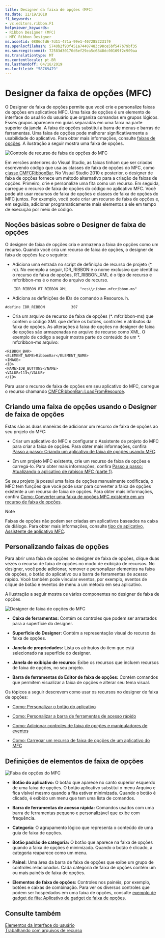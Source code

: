 ```yaml
---
title: Designer da faixa de opções (MFC)
ms.date: 11/19/2018
f1_keywords:
- vc.editors.ribbon.F1
helpviewer_keywords:
- Ribbon Designer (MFC)
- MFC Ribbon Designer
ms.assetid: 0806dfd6-7d11-471a-99e1-4072852231f9
ms.openlocfilehash: 5740b2f93f451a74407483c98ce5bf547b79bf35
ms.sourcegitcommit: 72583d30170d6ef29ea5c6848dc00169f2c909aa
ms.translationtype: MT
ms.contentlocale: pt-BR
ms.lasthandoff: 04/18/2019
ms.locfileid: "58769479"
---
```

# <a name="ribbon-designer-mfc"></a>Designer da faixa de opções (MFC)

O Designer de faixa de opções permite que você crie e personalize faixas de opções em aplicativos MFC. Uma faixa de opções é um elemento de interface do usuário do usuário que organiza comandos em grupos lógicos. Esses grupos aparecem em guias separadas em uma faixa na parte superior da janela. A faixa de opções substitui a barra de menus e barras de ferramentas. Uma faixa de opções pode melhorar significativamente a usabilidade do aplicativo. Para obter mais informações, consulte [faixas de opções](/windows/desktop/uxguide/cmd-ribbons). A ilustração a seguir mostra uma faixa de opções.

![Controle de recurso de faixa de opções do MFC](../mfc/media/ribbon_no_callouts.png "controle de recurso de faixa de opções do MFC")

Em versões anteriores do Visual Studio, as faixas tinham que ser criadas escrevendo código que usa as classes de faixa de opções do MFC, como [classe CMFCRibbonBar](../mfc/reference/cmfcribbonbar-class.md). No Visual Studio 2010 e posterior, o designer de faixa de opções fornece um método alternativo para a criação de faixas de opções. Primeiro, crie e personalize uma fita como um recurso. Em seguida, carregue o recurso de faixa de opções do código no aplicativo MFC. Você pode até usar recursos de faixa de opções e classes de faixa de opções do MFC juntos. Por exemplo, você pode criar um recurso de faixa de opções e, em seguida, adicionar programaticamente mais elementos a ele em tempo de execução por meio de código.

## <a name="understanding-the-ribbon-designer"></a>Noções básicas sobre o Designer de faixa de opções

O designer de faixa de opções cria e armazena a faixa de opções como um recurso. Quando você cria um recurso de faixa de opções, o designer de faixa de opções faz o seguinte:

- Adiciona uma entrada no script de definição de recurso de projeto (*. rc). No exemplo a seguir, IDR_RIBBON é o nome exclusivo que identifica o recurso de faixa de opções, RT_RIBBON_XML é o tipo de recurso e mfcribbon-ms é o nome do arquivo de recurso.

```
    IDR_RIBBON RT_RIBBON_XML      "res\\ribbon.mfcribbon-ms"
```

- Adiciona as definições de IDs de comando a Resource. h.

```
#define IDR_RIBBON            307
```

- Cria um arquivo de recurso de faixa de opções (*. mfcribbon-ms) que contém o código XML que define os botões, controles e atributos da faixa de opções. As alterações à faixa de opções no designer de faixa de opções são armazenadas no arquivo de recurso como XML. O exemplo de código a seguir mostra parte do conteúdo de um \*. mfcribbon-ms arquivo:

```
<RIBBON_BAR>
<ELEMENT_NAME>RibbonBar</ELEMENT_NAME>
<IMAGE>
<ID>
<NAME>IDB_BUTTONS</NAME>
<VALUE>113</VALUE>
</ID>
```

Para usar o recurso de faixa de opções em seu aplicativo do MFC, carregue o recurso chamando [CMFCRibbonBar::LoadFromResource](../mfc/reference/cmfcribbonbar-class.md#loadfromresource).

## <a name="creating-a-ribbon-by-using-the-ribbon-designer"></a>Criando uma faixa de opções usando o Designer de faixa de opções

Estas são as duas maneiras de adicionar um recurso de faixa de opções ao seu projeto do MFC:

- Criar um aplicativo do MFC e configurar o Assistente de projeto do MFC para criar a faixa de opções. Para obter mais informações, confira [Passo a passo: Criando um aplicativo de faixa de opções usando MFC](../mfc/walkthrough-creating-a-ribbon-application-by-using-mfc.md).

- Em um projeto MFC existente, crie um recurso de faixa de opções e carregá-lo. Para obter mais informações, confira [Passo a passo: Atualizando o aplicativo de rabisco MFC (parte 1)](../mfc/walkthrough-updating-the-mfc-scribble-application-part-1.md).

Se seu projeto já possui uma faixa de opções manualmente codificada, o MFC tem funções que você pode usar para converter a faixa de opções existente a um recurso de faixa de opções. Para obter mais informações, confira [Como: Converter uma faixa de opções MFC existente em um recurso de faixa de opções](../mfc/how-to-convert-an-existing-mfc-ribbon-to-a-ribbon-resource.md).

> [!NOTE]
>  Faixas de opções não podem ser criadas em aplicativos baseados na caixa de diálogo. Para obter mais informações, consulte [tipo de aplicativo, Assistente de aplicativo MFC](../mfc/reference/application-type-mfc-application-wizard.md).

## <a name="customizing-ribbons"></a>Personalizando faixas de opções

Para abrir uma faixa de opções no designer de faixa de opções, clique duas vezes o recurso de faixa de opções no modo de exibição de recursos. No designer, você pode adicionar, remover e personalizar elementos na faixa de opções, o botão do aplicativo ou a barra de ferramentas de acesso rápido. Você também pode vincular eventos, por exemplo, eventos de clique de botão e eventos de menu a um método em seu aplicativo.

A ilustração a seguir mostra os vários componentes no designer de faixa de opções.

![Designer de faixa de opções do MFC](../mfc/media/ribbon_designer.png "Designer de faixa de opções do MFC")

- **Caixa de ferramentas:** Contém os controles que podem ser arrastados para a superfície do designer.

- **Superfície do Designer:** Contém a representação visual do recurso da faixa de opções.

- **Janela de propriedades:** Lista os atributos do item que está selecionado na superfície do designer.

- **Janela de exibição de recurso:** Exibe os recursos que incluem recursos de faixa de opções, no seu projeto.

- **Barra de ferramentas do Editor de faixa de opções:** Contém comandos que permitem visualizar a faixa de opções e alterar seu tema visual.

Os tópicos a seguir descrevem como usar os recursos no designer de faixa de opções:

- [Como: Personalizar o botão do aplicativo](../mfc/how-to-customize-the-application-button.md)

- [Como: Personalizar a barra de ferramentas de acesso rápido](../mfc/how-to-customize-the-quick-access-toolbar.md)

- [Como: Adicionar controles de faixa de opções e manipuladores de eventos](../mfc/how-to-add-ribbon-controls-and-event-handlers.md)

- [Como: Carregar um recurso de faixa de opções de um aplicativo do MFC](../mfc/how-to-load-a-ribbon-resource-from-an-mfc-application.md)

## <a name="definitions-of-ribbon-elements"></a>Definições de elementos de faixa de opções

![Faixa de opções do MFC](../mfc/media/ribbon.png "faixa de opções do MFC")

- **Botão do aplicativo:** O botão que aparece no canto superior esquerdo de uma faixa de opções. O botão aplicativo substitui o menu Arquivo e fica visível mesmo quando a fita estiver minimizada. Quando o botão é clicado, é exibido um menu que tem uma lista de comandos.

- **Barra de ferramentas de acesso rápida:** Comandos usados com uma barra de ferramentas pequeno e personalizável que exibe com frequência.

- **Categoria**: O agrupamento lógico que representa o conteúdo de uma guia de faixa de opções.

- **Botão padrão de categoria:** O botão que aparece na faixa de opções quando a faixa de opções é minimizada. Quando o botão é clicado, a categoria reaparece como um menu.

- **Painel:** Uma área da barra de faixa de opções que exibe um grupo de controles relacionados. Cada categoria de faixa de opções contém um ou mais painéis de faixa de opções.

- **Elementos de faixa de opções:** Controles nos painéis, por exemplo, botões e caixas de combinação. Para ver os diversos controles que podem ser hospedados em uma faixa de opções, consulte [exemplo de gadget de fita: Aplicativo de gadget de faixa de opções](../overview/visual-cpp-samples.md).

## <a name="see-also"></a>Consulte também

[Elementos da Interface do usuário](../mfc/user-interface-elements-mfc.md)<br/>
[Trabalhando com arquivos de recurso](../windows/working-with-resource-files.md)
